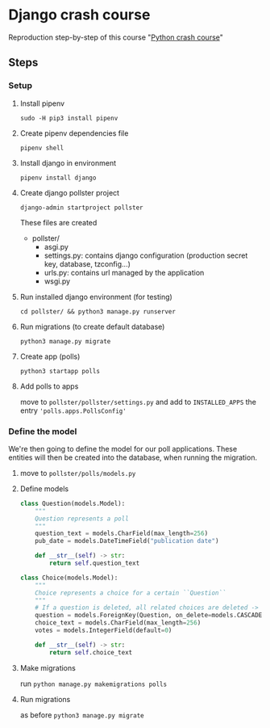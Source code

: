 # Django crash course

Reproduction step-by-step of this course "[Python crash course](https://www.youtube.com/watch?v=e1IyzVyrLSU)"

## Steps

### Setup

1. Install pipenv

    `sudo -H pip3 install pipenv`

2. Create pipenv dependencies file

    `pipenv shell`

3. Install django in environment

    `pipenv install django`

4. Create django pollster project

    `django-admin startproject pollster`

    These files are created

      - pollster/
        - asgi.py
        - settings.py: contains django configuration (production secret key, database, tzconfig...)
        - urls.py: contains url managed by the application
        - wsgi.py

5. Run installed django environment (for testing)

    `cd pollster/ && python3 manage.py runserver`

6. Run migrations (to create default database)

    `python3 manage.py migrate`

7. Create app (polls)

    `python3 startapp polls`

8. Add polls to apps

    move to `pollster/pollster/settings.py`
    and add to `INSTALLED_APPS` the entry `'polls.apps.PollsConfig'`

### Define the model

We're then going to define the model for our poll applications. These entities will then be created into the database, when running the migration.

1. move to `pollster/polls/models.py`
2. Define models

    ```py
    class Question(models.Model):
        """
        Question represents a poll
        """
        question_text = models.CharField(max_length=256)
        pub_date = models.DateTimeField("publication date")

        def __str__(self) -> str:
            return self.question_text

    class Choice(models.Model):
        """
        Choice represents a choice for a certain ``Question``
        """
        # If a question is deleted, all related choices are deleted -> `on_delete = models.CASCADE`
        question = models.ForeignKey(Question, on_delete=models.CASCADE)
        choice_text = models.CharField(max_length=256)
        votes = models.IntegerField(default=0)

        def __str__(self) -> str:
            return self.choice_text
    ```

3. Make migrations

    run `python manage.py makemigrations polls`

4. Run migrations

    as before `python3 manage.py migrate`
